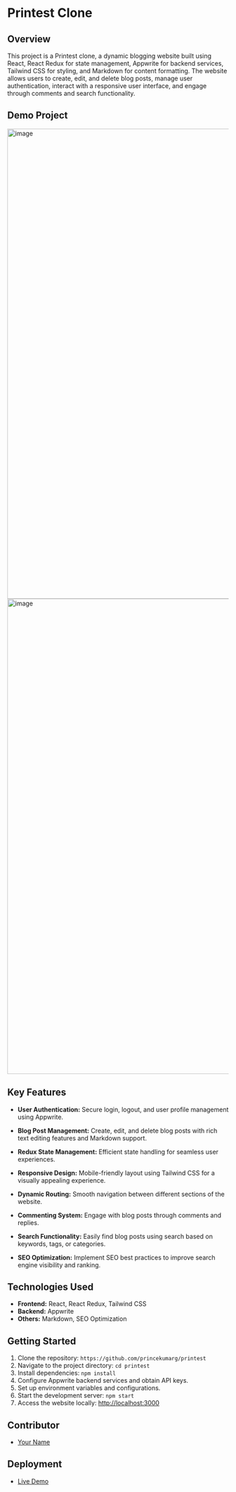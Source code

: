 # Printest Clone

## Overview
This project is a Printest clone, a dynamic blogging website built using React, React Redux for state management, Appwrite for backend services, Tailwind CSS for styling, and Markdown for content formatting. The website allows users to create, edit, and delete blog posts, manage user authentication, interact with a responsive user interface, and engage through comments and search functionality.

## Demo Project
<img width="1067" alt="image" src="https://github.com/princekumarg/printest/assets/86905668/8aa30e48-2c6e-4f27-823d-6d822cb12f17">
<img width="1079" alt="image" src="https://github.com/princekumarg/printest/assets/86905668/9662cc0d-b55a-4780-9d04-23e56d43ecf0">



## Key Features
- **User Authentication:** Secure login, logout, and user profile management using Appwrite.
  
- **Blog Post Management:** Create, edit, and delete blog posts with rich text editing features and Markdown support.
  
- **Redux State Management:** Efficient state handling for seamless user experiences.
  
- **Responsive Design:** Mobile-friendly layout using Tailwind CSS for a visually appealing experience.
  
- **Dynamic Routing:** Smooth navigation between different sections of the website.
  
- **Commenting System:** Engage with blog posts through comments and replies.
  
- **Search Functionality:** Easily find blog posts using search based on keywords, tags, or categories.
  
- **SEO Optimization:** Implement SEO best practices to improve search engine visibility and ranking.

## Technologies Used
- **Frontend:** React, React Redux, Tailwind CSS
- **Backend:** Appwrite
- **Others:** Markdown, SEO Optimization

## Getting Started
1. Clone the repository: `https://github.com/princekumarg/printest`
2. Navigate to the project directory: `cd printest`
3. Install dependencies: `npm install`
4. Configure Appwrite backend services and obtain API keys.
5. Set up environment variables and configurations.
6. Start the development server: `npm start`
7. Access the website locally: [http://localhost:3000](http://localhost:3000)

## Contributor
- [Your Name](https://github.com/princekumarg)

## Deployment
- [Live Demo](https://printest.onrender.com/)
